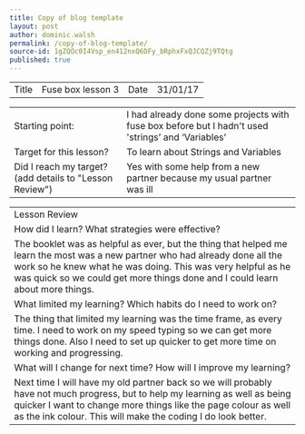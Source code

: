 ```yaml
---
title: Copy of blog template
layout: post
author: dominic.walsh
permalink: /copy-of-blog-template/
source-id: 1gZQOc0I4Vsp_en412nxQ6DFy_bRphxFxQJCQZj9TQtg
published: true
---
```

<table>
  <tr>
    <td>Title</td>
    <td>Fuse box lesson 3</td>
    <td>Date</td>
    <td>31/01/17</td>
  </tr>
</table>


<table>
  <tr>
    <td>Starting point:</td>
    <td>I had already done some projects with fuse box before but I hadn't used 'strings’ and ‘Variables’</td>
  </tr>
  <tr>
    <td>Target for this lesson?</td>
    <td>To learn about Strings and Variables</td>
  </tr>
  <tr>
    <td>Did I reach my target? 
(add details to "Lesson Review")</td>
    <td> Yes with some help from a new partner because my usual partner was ill</td>
  </tr>
</table>


<table>
  <tr>
    <td>Lesson Review</td>
  </tr>
  <tr>
    <td>How did I learn? What strategies were effective? </td>
  </tr>
  <tr>
    <td>The booklet was as helpful as ever, but the thing that helped me learn the most was a new partner who had already done all the work so he knew what he was doing. This was very helpful as he was quick so we could get more things done and I could learn about more things.</td>
  </tr>
  <tr>
    <td>What limited my learning? Which habits do I need to work on? </td>
  </tr>
  <tr>
    <td>The thing that limited my learning was the time frame, as every time. I need to work on my speed typing so we can get more things done. Also I need to set up quicker to get more time on working and progressing.</td>
  </tr>
  <tr>
    <td>What will I change for next time? How will I improve my learning?</td>
  </tr>
  <tr>
    <td>Next time I will have my old partner back so we will probably have not much progress, but to help my learning as well as being quicker I want to change more things like the page colour as well as the ink colour. This will make the coding I do look better.</td>
  </tr>
</table>


